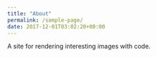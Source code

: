 ```yaml
---
title: "About"
permalink: /sample-page/
date: 2017-12-01T03:02:20+00:00
---
```


A site for rendering interesting images with code.